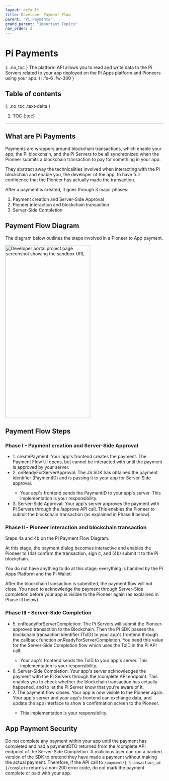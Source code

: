 ```yaml
---
layout: default
title: Developer Payment Flow
parent: "Pi Payments"
grand_parent: "Important Topics"
nav_order: 2
---
```


# Pi Payments
{: .no_toc }
The platform API allows you to read and write data to the Pi Servers related to your app deployed on the Pi Apps platform and Pioneers using your app.
{: .fs-6 .fw-300 }

## Table of contents
{: .no_toc .text-delta }

1. TOC
{:toc}

---

## What are Pi Payments
Payments are wrappers around blockchain transactions, which enable your app, the Pi blockchain, and the Pi Servers to be all synchronized when the Pioneer submits a blockchain transaction to pay for something in your app.

They abstract away the technicalities involved when interacting with the Pi blockchain and enable you, the developer of the app, to have full confidence that the Pioneer has actually made the transaction.

After a payment is created, it goes through 3 major phases:

<ol>
<li> Payment creation and Server-Side Approval </li>
<li> Pioneer interaction and blockchain transaction </li>
<li> Server-Side Completion </li>
</ol>  

## Payment Flow Diagram
The diagram below outlines the steps involved in a Pioneer to App payment.

<img title="Developer Payment Flow Diagram" alt="Developer portal project page screenshot showing the sandbox URL" src="../../../../assets/images/transparentBackground_pi_payment_flow_diagram.png" style="width:270px;height:550px;">

## Payment Flow Steps

### Phase I - Payment creation and Server-Side Approval
<ul>
<li>1. createPayment: Your app's frontend creates the payment. The Payment Flow UI opens, but cannot be interacted with until the payment is approved by your server. </li>
<li>2. onReadyForServerApproval: The JS SDK has obtained the payment identifier (PaymentID) and is passing it to your app for Server-Side approval. </li>
<ul><li> Your app's frontend sends the PaymentID to your app's server. This implementation is your responsibility.</li></ul>
<li>3. Server-Side Approval: Your app's server approves the payment with Pi Servers through the /approve API call. This enables the Pioneer to submit the blockchain transaction (as explained in Phase II below).</li>
</ul>  

### Phase II - Pioneer interaction and blockchain transaction
Steps 4a and 4b on the Pi Payment Flow Diagram.

At this stage, the payment dialog becomes interactive and enables the Pioneer to (4a) confirm the transaction, sign it, and (4b) submit it to the Pi blockchain.

You do not have anything to do at this stage; everything is handled by the Pi Apps Platform and the Pi Wallet.

After the blockchain transaction is submitted, the payment flow will not close. You need to acknowledge the payment through Server-Side completion before your app is visible to the Pioneer again (as explained in Phase III below).

### Phase III - Server-Side Completion
<ul>
<li>5. onReadyForServerCompletion: The Pi Servers will submit the Pioneer-approved transaction to the Blockchain. Then the Pi SDK passes the blockchain transaction identifier (TxID) to your app's frontend through the callback function onReadyForServerCompletion. You need this value for the Server-Side Completion flow which uses the TxID in the Pi API call.</li>
<ul>
<li> Your app's frontend sends the TxID to your app's server. This implementation is your responsibility.</li>
</ul>
<li>6. Server-Side Completion: Your app's server acknowledges the payment with the Pi Servers through the /complete API endpoint. This enables you to check whether the blockchain transaction has actually happened, and to let the Pi Server know that you're aware of it.</li>
<li>7. The payment flow closes. Your app is now visible to the Pioneer again. Your app's server and your app's frontend can exchange data, and update the app interface to show a confirmation screen to the Pioneer. </li>
<ul><li> This implementation is your responsibility.</li></ul>
</ul>

## App Payment Security
Do not complete any payment within your app until the payment has completed and had a paymentDTO returned from the /complete API endpoint of the Server-Side Completion. A malicious user can run a hacked version of the SDK to pretend they have made a payment without making the actual payment. Therefore, if the API call to `/payment/{ transaction_id }/complete` returns a non-200 error code, do not mark the payment complete or paid with your app.
